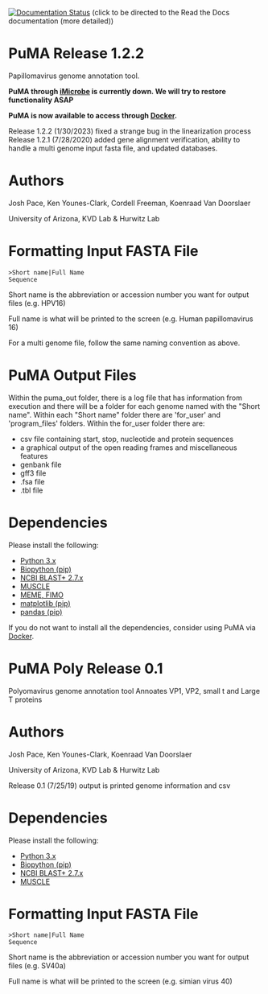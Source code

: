 [![Documentation Status](https://readthedocs.org/projects/puma-docs/badge/?version=latest)](https://puma-docs.readthedocs.io/en/latest/?badge=latest) (click to be directed to the Read the Docs documentation (more detailed)) 


# PuMA Release 1.2.2 

Papillomavirus genome annotation tool.

**PuMA through [iMicrobe](https://www.imicrobe.us) is currently down. We will try to restore functionality ASAP**

**PuMA is now available to access through [Docker](https://hub.docker.com/r/kvdlab/puma).**

 

Release 1.2.2 (1/30/2023) fixed a strange bug in the linearization process
Release 1.2.1 (7/28/2020) added gene alignment verification, ability to handle a multi genome input fasta file, and updated databases. 

# Authors

Josh Pace, Ken Younes-Clark, Cordell Freeman, Koenraad Van Doorslaer 

University of Arizona, KVD Lab & Hurwitz Lab

# Formatting Input FASTA File
    
    >Short name|Full Name
    Sequence


Short name is the abbreviation or accession number you want for output files (e.g. HPV16)

Full name is what will be printed to the screen (e.g. Human papillomavirus 16)

For a multi genome file, follow the same naming convention as above. 

# PuMA Output Files

Within the puma_out folder, there is a log file that has information from execution and there will be a folder for each genome named with the "Short name". Within each "Short name" folder there are 'for_user' and 'program_files' folders. Within the for_user folder there are:
* csv file containing start, stop, nucleotide and protein sequences
* a graphical output of the open reading frames and miscellaneous features 
* genbank file 
* gff3 file 
* .fsa file
* .tbl file

# Dependencies 

Please install the following:

* [Python 3.x](https://www.python.org/downloads/)
* [Biopython (pip)](https://biopython.org/wiki/Download)
* [NCBI BLAST+ 2.7.x](https://blast.ncbi.nlm.nih.gov/Blast.cgi?PAGE_TYPE=BlastDocs&DOC_TYPE=Download)
* [MUSCLE](https://www.drive5.com/muscle)
* [MEME, FIMO](http://meme-suite.org/doc/install.html?man_type=web)
* [matplotlib (pip)](https://matplotlib.org/users/installing.html)
* [pandas (pip)](https://pandas.pydata.org)

If you do not want to install all the dependencies, consider using PuMA via [Docker](https://hub.docker.com/r/kvdlab/puma).

# PuMA Poly Release 0.1 

Polyomavirus genome annotation tool 
Annoates VP1, VP2, small t and Large T proteins

# Authors

Josh Pace, Ken Younes-Clark, Koenraad Van Doorslaer 

University of Arizona, KVD Lab & Hurwitz Lab

Release 0.1 (7/25/19) output is printed genome information and csv

# Dependencies 

Please install the following:

* [Python 3.x](https://www.python.org/downloads/)
* [Biopython (pip)](https://biopython.org/wiki/Download)
* [NCBI BLAST+ 2.7.x](https://blast.ncbi.nlm.nih.gov/Blast.cgi?PAGE_TYPE=BlastDocs&DOC_TYPE=Download)
* [MUSCLE](https://www.drive5.com/muscle/downloads.htm)

# Formatting Input FASTA File
    
    >Short name|Full Name
    Sequence


Short name is the abbreviation or accession number you want for output files (e.g. SV40a)

Full name is what will be printed to the screen (e.g. simian virus 40)
